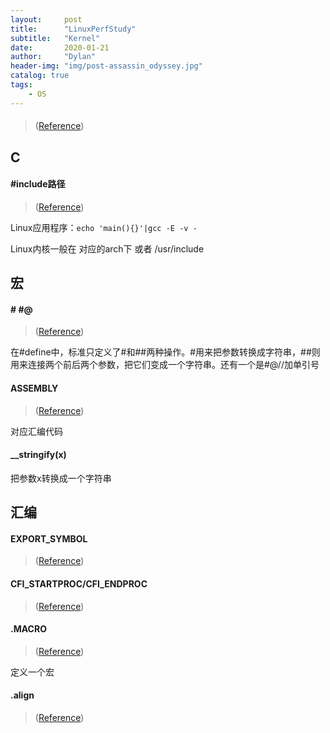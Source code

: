 ```yaml
---
layout:     post
title:      "LinuxPerfStudy"
subtitle:   "Kernel"
date:       2020-01-21
author:     "Dylan"
header-img: "img/post-assassin_odyssey.jpg"
catalog: true
tags:
    - OS
---
```



#### 

> ([Reference]())


## C


#### #include路径

> ([Reference](https://www.cnblogs.com/amanlikethis/p/6914265.html))

Linux应用程序：`echo 'main(){}'|gcc -E -v -`

Linux内核一般在 对应的arch下 或者 /usr/include


## 宏


#### # #@ ##

> ([Reference](https://www.cnblogs.com/skyofbitbit/p/4210626.html))

在#define中，标准只定义了#和##两种操作。#用来把参数转换成字符串，##则用来连接两个前后两个参数，把它们变成一个字符串。还有一个是#@//加单引号


#### __ASSEMBLY__

> ([Reference](https://my.oschina.net/u/930588/blog/134751))

对应汇编代码


#### __stringify(x)

把参数x转换成一个字符串


## 汇编


#### EXPORT_SYMBOL

> ([Reference](https://blog.csdn.net/qq_37858386/article/details/78444168))


#### CFI_STARTPROC/CFI_ENDPROC

> ([Reference](https://blog.csdn.net/permike/article/details/41550991))


#### .MACRO

> ([Reference](https://www.cnblogs.com/Widesky/p/9006954.html))

定义一个宏


#### .align

> ([Reference](https://www.cnblogs.com/GaryEmbed/archive/2012/11/21/2780783.html))


